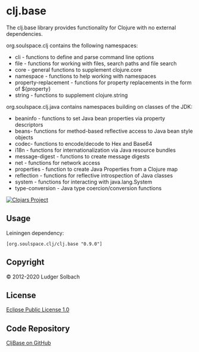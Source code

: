 clj.base
========
The clj.base library provides functionality for Clojure with no external dependencies.

org.soulspace.clj contains the following namespaces:
* cli - functions to define and parse command line options
* file - functions for working with files, search paths and file search
* core - general functions to supplement clojure.core
* namespace - functions to help working with namespaces
* property-replacement - functions for property replacements in the form of ${property}
* string - functions to supplement clojure.string

org.soulspace.clj.java contains namespaces building on classes of the JDK:
* beaninfo - functions to set Java bean properties via property descriptors
* beans- functions for method-based reflective access to Java bean style objects
* codec- functions to encode/decode to Hex and Base64
* i18n - functions for internationalization via Java resource bundles
* message-digest - functions to create message digests
* net - functions for network access
* properties - function to create Java Properties from a Clojure map
* reflection - functions for reflective introspection of Java classes
* system - functions for interacting with java.lang.System
* type-conversion - Java type coercion/conversion functions


[![Clojars Project](https://img.shields.io/clojars/v/org.soulspace.clj/clj.base.svg)](https://clojars.org/org.soulspace.clj/clj.base)

Usage
-----
Leiningen dependency: 

```
[org.soulspace.clj/clj.base "0.9.0"]
```

Copyright
---------
© 2012-2020 Ludger Solbach

License
-------
[Eclipse Public License 1.0](http://www.eclipse.org/legal/epl-v10.html)

Code Repository
---------------
[CljBase on GitHub](https://github.com/lsolbach/CljBase)
